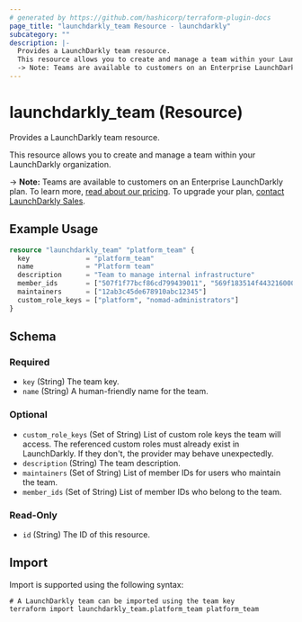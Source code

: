 ```yaml
---
# generated by https://github.com/hashicorp/terraform-plugin-docs
page_title: "launchdarkly_team Resource - launchdarkly"
subcategory: ""
description: |-
  Provides a LaunchDarkly team resource.
  This resource allows you to create and manage a team within your LaunchDarkly organization.
  -> Note: Teams are available to customers on an Enterprise LaunchDarkly plan. To learn more, read about our pricing https://launchdarkly.com/pricing/. To upgrade your plan, contact LaunchDarkly Sales https://launchdarkly.com/contact-sales/.
---
```


# launchdarkly_team (Resource)

Provides a LaunchDarkly team resource.

This resource allows you to create and manage a team within your LaunchDarkly organization.

-> **Note:** Teams are available to customers on an Enterprise LaunchDarkly plan. To learn more, [read about our pricing](https://launchdarkly.com/pricing/). To upgrade your plan, [contact LaunchDarkly Sales](https://launchdarkly.com/contact-sales/).

## Example Usage

```terraform
resource "launchdarkly_team" "platform_team" {
  key              = "platform_team"
  name             = "Platform team"
  description      = "Team to manage internal infrastructure"
  member_ids       = ["507f1f77bcf86cd799439011", "569f183514f4432160000007"]
  maintainers      = ["12ab3c45de678910abc12345"]
  custom_role_keys = ["platform", "nomad-administrators"]
}
```

<!-- schema generated by tfplugindocs -->
## Schema

### Required

- `key` (String) The team key.
- `name` (String) A human-friendly name for the team.

### Optional

- `custom_role_keys` (Set of String) List of custom role keys the team will access. The referenced custom roles must already exist in LaunchDarkly. If they don't, the provider may behave unexpectedly.
- `description` (String) The team description.
- `maintainers` (Set of String) List of member IDs for users who maintain the team.
- `member_ids` (Set of String) List of member IDs who belong to the team.

### Read-Only

- `id` (String) The ID of this resource.

## Import

Import is supported using the following syntax:

```shell
# A LaunchDarkly team can be imported using the team key
terraform import launchdarkly_team.platform_team platform_team
```
